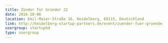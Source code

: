 ```yaml
---
title: Zünder für Gründer 22
date: 2016-10-06
location: Emil-Maier-Straße 16, Heidelberg, 69115, Deutschland
link: http://heidelberg-startup-partners.de/event/zuender-fuer-gruender-22/
usergroup: startuphd
type: usergroup
---
```

